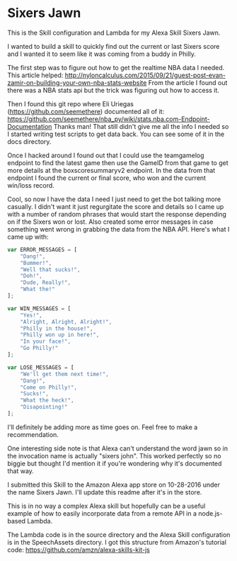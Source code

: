 # Sixers Jawn
This is the Skill configuration and Lambda for my Alexa Skill Sixers Jawn.

I wanted to build a skill to quickly find out the current or last Sixers score and I wanted it to seem like it was coming from a buddy in Philly.

The first step was to figure out how to get the realtime NBA data I needed. This article helped: http://nyloncalculus.com/2015/09/21/guest-post-evan-zamir-on-building-your-own-nba-stats-website
From the article I found out there was a NBA stats api but the trick was figuring out how to access it. 

Then I found this git repo where Eli Uriegas (https://github.com/seemethere) documented all of it:
https://github.com/seemethere/nba_py/wiki/stats.nba.com-Endpoint-Documentation
Thanks man! That still didn't give me all the info I needed so I started writing test scripts to get data back. You can see some of it in the docs directory.

Once I hacked around I found out that I could use the teamgamelog endpoint to find the latest game then use the GameID from that game to get more details at the boxscoresummaryv2 endpoint. In the data from that endpoint I found the current or final score, who won and the current win/loss record.  

Cool, so now I have the data I need I just need to get the bot talking more casually. I didn't want it just regurgitate the score and details so I came up with a number of random phrases that would start the response depending on if the Sixers won or lost. Also created some error messages in case something went wrong in grabbing the data from the NBA API.  Here's what I came up with:
``` JavaScript
var ERROR_MESSAGES = [
    "Dang!",
    "Bummer!",
    "Well that sucks!",
    "Doh!",
    "Dude, Really!",
    "What the!"
];

var WIN_MESSAGES = [
    "Yes!",
    "Alright, Alright, Alright!",
    "Philly in the house!",
    "Philly won up in here!",
    "In your face!",
    "Go Philly!"
];

var LOSE_MESSAGES = [
    "We'll get them next time!",
    "Dang!",
    "Come on Philly!",
    "Sucks!",
    "What the heck!",
    "Disapointing!"
];
```
I'll definitely be adding more as time goes on.  Feel free to make a recommendation.

One interesting side note is that Alexa can't understand the word jawn so in the invocation name is actually "sixers john".  This worked perfectly so no biggie but thought I'd mention it if you're wondering why it's documented that way.

I submitted this Skill to the Amazon Alexa app store on 10-28-2016 under the name Sixers Jawn.  I'll update this readme after it's in the store.

This is in no way a complex Alexa skill but hopefully can be a useful example of how to easily incorporate data from a remote API in a node.js-based Lambda.

The Lambda code is in the source directory and the Alexa Skill configuration is in the SpeechAssets directory.  I got this structure from Amazon's tutorial code: https://github.com/amzn/alexa-skills-kit-js


